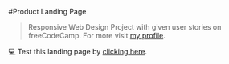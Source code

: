 #Product Landing Page

>Responsive Web Design Project with given user stories on freeCodeCamp.
For more visit [my profile](https://www.freecodecamp.org/bhavya4official).

💻 Test this landing page by [clicking here](https://bhavya4official.github.io/test-landing-page/). 
